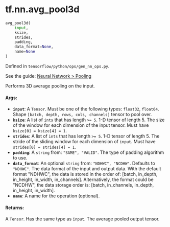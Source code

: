 <div itemscope itemtype="http://developers.google.com/ReferenceObject">
<meta itemprop="name" content="tf.nn.avg_pool3d" />
</div>

# tf.nn.avg_pool3d

``` python
avg_pool3d(
    input,
    ksize,
    strides,
    padding,
    data_format=None,
    name=None
)
```



Defined in `tensorflow/python/ops/gen_nn_ops.py`.

See the guide: [Neural Network > Pooling](../../../../api_guides/python/nn.md#Pooling)

Performs 3D average pooling on the input.

#### Args:

* <b>`input`</b>: A `Tensor`. Must be one of the following types: `float32`, `float64`.
    Shape `[batch, depth, rows, cols, channels]` tensor to pool over.
* <b>`ksize`</b>: A list of `ints` that has length `>= 5`.
    1-D tensor of length 5. The size of the window for each dimension of
    the input tensor. Must have `ksize[0] = ksize[4] = 1`.
* <b>`strides`</b>: A list of `ints` that has length `>= 5`.
    1-D tensor of length 5. The stride of the sliding window for each
    dimension of `input`. Must have `strides[0] = strides[4] = 1`.
* <b>`padding`</b>: A `string` from: `"SAME", "VALID"`.
    The type of padding algorithm to use.
* <b>`data_format`</b>: An optional `string` from: `"NDHWC", "NCDHW"`. Defaults to `"NDHWC"`.
    The data format of the input and output data. With the
    default format "NDHWC", the data is stored in the order of:
        [batch, in_depth, in_height, in_width, in_channels].
    Alternatively, the format could be "NCDHW", the data storage order is:
        [batch, in_channels, in_depth, in_height, in_width].
* <b>`name`</b>: A name for the operation (optional).


#### Returns:

  A `Tensor`. Has the same type as `input`.
  The average pooled output tensor.